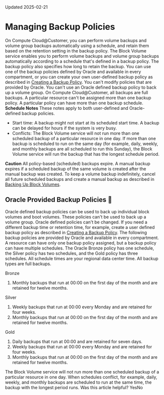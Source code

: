 Updated 2025-02-21
# Managing Backup Policies
On Compute Cloud@Customer, you can perform volume backups and volume group backups automatically using a schedule, and retain them based on the retention setting in the backup policy.
The Block Volume service enables you to perform volume backups and volume group backups automatically according to a schedule that's defined in a backup policy. The backup policy also specifies how long to retain the backup.
You can use one of the backup policies defined by Oracle and available in every compartment, or you can create your own user-defined backup policy as described in [Creating a Backup Policy](https://docs.oracle.com/en-us/iaas/compute-cloud-at-customer/topics/block/creating-a-backup-policy.htm#creating-a-backup-policy "On Compute Cloud@Customer, you can use an Oracle defined backup policy, or you can follow the procedures described in this section to create your own backup policy."). You can't modify policies that are provided by Oracle. You can't use an Oracle defined backup policy to back up a volume group.
On Compute Cloud@Customer, all backups are full backups.
A particular resource can't be assigned more than one backup policy. A particular policy can have more than one backup schedule.
**Schedule Notes**
These notes apply to both user-defined and Oracle-defined backup policies.
  * Start time: A backup might not start at its scheduled start time. A backup can be delayed for hours if the system is very busy.
  * Conflicts: The Block Volume service will not run more than one scheduled backup of a particular resource in one day. If more than one backup is scheduled to run on the same day (for example, daily, weekly, and monthly backups are all scheduled to run this Sunday), the Block Volume service will run the backup that has the longest schedule period.


**Caution**
All policy-based (scheduled) backups expire. A manual backup expires if a scheduled backup of the same volume is created after the manual backup was created. To keep a volume backup indefinitely, cancel all future scheduled backups and create a manual backup as described in [Backing Up Block Volumes](https://docs.oracle.com/en-us/iaas/compute-cloud-at-customer/topics/block/backing-up-block-volumes.htm#backing-up-block-volumes "On Oracle Compute Cloud@Customer, the backup feature for the Block Volume service enables you make a point-in-time snapshot of the data on a block or boot volume. These backups can then be restored to new volumes any time.").
## Oracle Provided Backup Policies 🔗 
Oracle defined backup policies can be used to back up individual block volumes and boot volumes. These policies can't be used to back up a volume group.
Oracle defined policies can't be changed. If you need a different backup time or retention time, for example, create a user defined backup policy as described in [Creating a Backup Policy](https://docs.oracle.com/en-us/iaas/compute-cloud-at-customer/topics/block/creating-a-backup-policy.htm#creating-a-backup-policy "On Compute Cloud@Customer, you can use an Oracle defined backup policy, or you can follow the procedures described in this section to create your own backup policy."). 
The following backup policies are provided by Oracle and available in every compartment. A resource can have only one backup policy assigned, but a backup policy can have multiple schedules. The Oracle Bronze policy has one schedule, the Silver policy has two schedules, and the Gold policy has three schedules. All schedule times are your regional data center time. All backup types are full backups.  

Bronze
    
  1. Monthly backups that run at 00:00 on the first day of the month and are retained for twelve months.



Silver
    
  1. Weekly backups that run at 00:00 every Monday and are retained for four weeks.
  2. Monthly backups that run at 00:00 on the first day of the month and are retained for twelve months.



Gold
    
  1. Daily backups that run at 00:00 and are retained for seven days.
  2. Weekly backups that run at 00:00 every Monday and are retained for four weeks.
  3. Monthly backups that run at 00:00 on the first day of the month and are retained for twelve months.


The Block Volume service will not run more than one scheduled backup of a particular resource in one day. When schedules conflict, for example, daily, weekly, and monthly backups are scheduled to run at the same time, the backup with the longest period runs.
Was this article helpful?
YesNo

